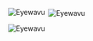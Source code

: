 <p><img align="left" src="https://github-readme-stats.vercel.app/api/top-langs?username=Eyewavu&show_icons=true&locale=en&show_icons=true&bg_color=323240&text_color=afafbe" alt="Eyewavu" /></p>
<p>&nbsp;<img align="center" src="https://github-readme-stats.vercel.app/api/top-langs?username=Eyewavu&show_icons=true&bg_color=323240&text_color=afafbe" alt="Eyewavu" /></p>
<p><img align="center" src="https://github-readme-streak-stats.herokuapp.com/?user=Eyewavu&show_icons=true&bg_color=323240&text_color=afafbe" alt="Eyewavu" /></p>

